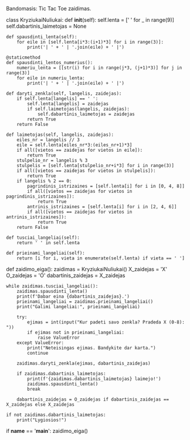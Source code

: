 Bandomasis: Tic Tac Toe zaidimas.

class KryziukaiNuliukai:
    def __init__(self):
        self.lenta = [' ' for _ in range(9)]
        self.dabartinis_laimetojas = None

    def spausdinti_lenta(self):
        for eile in [self.lenta[i*3:(i+1)*3] for i in range(3)]:
            print('| ' + ' | '.join(eile) + ' |')

    @staticmethod
    def spausdinti_lentos_numerius():
        numeriu_lenta = [[str(i) for i in range(j*3, (j+1)*3)] for j in range(3)]
        for eile in numeriu_lenta:
            print('| ' + ' | '.join(eile) + ' |')

    def daryti_zenkla(self, langelis, zaidejas):
        if self.lenta[langelis] == ' ':
            self.lenta[langelis] = zaidejas
            if self.laimetojas(langelis, zaidejas):
                self.dabartinis_laimetojas = zaidejas
            return True
        return False

    def laimetojas(self, langelis, zaidejas):
        eiles_nr = langelis // 3
        eile = self.lenta[eiles_nr*3:(eiles_nr+1)*3]
        if all([vietos == zaidejas for vietos in eile]):
            return True
        stulpelio_nr = langelis % 3
        stulpelis = [self.lenta[stulpelio_nr+i*3] for i in range(3)]
        if all([vietos == zaidejas for vietos in stulpelis]):
            return True
        if langelis % 2 == 0:
            pagrindinis_istrizaines = [self.lenta[i] for i in [0, 4, 8]]
            if all([vietos == zaidejas for vietos in pagrindinis_istrizaines]):
                return True
            antrinis_istrizaines = [self.lenta[i] for i in [2, 4, 6]]
            if all([vietos == zaidejas for vietos in antrinis_istrizaines]):
                return True
        return False

    def tusciai_langeliai(self):
        return ' ' in self.lenta

    def prieinami_langeliai(self):
        return [i for i, vieta in enumerate(self.lenta) if vieta == ' ']


def zaidimo_eiga():
    zaidimas = KryziukaiNuliukai()
    X_zaidejas = 'X'
    O_zaidejas = 'O'
    dabartinis_zaidejas = X_zaidejas

    while zaidimas.tusciai_langeliai():
        zaidimas.spausdinti_lenta()
        print(f'Dabar eina {dabartinis_zaidejas}.')
        prieinami_langeliai = zaidimas.prieinami_langeliai()
        print("Galimi langeliai:", prieinami_langeliai)

        try:
            ejimas = int(input("Kur padeti savo zenkla? Pradeda X (0-8): "))
            if ejimas not in prieinami_langeliai:
                raise ValueError
        except ValueError:
            print("Neteisingas ejimas. Bandykite dar karta.")
            continue

        zaidimas.daryti_zenkla(ejimas, dabartinis_zaidejas)

        if zaidimas.dabartinis_laimetojas:
            print(f'{zaidimas.dabartinis_laimetojas} laimejo!')
            zaidimas.spausdinti_lenta()
            break

        dabartinis_zaidejas = O_zaidejas if dabartinis_zaidejas == X_zaidejas else X_zaidejas

    if not zaidimas.dabartinis_laimetojas:
        print("Lygiosios!")


if __name__ == '__main__':
    zaidimo_eiga()
